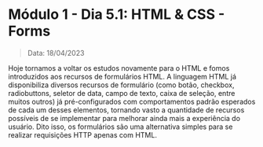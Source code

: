 # Módulo 1 - Dia 5.1: HTML & CSS - Forms

> Data: 18/04/2023

Hoje tornamos a voltar os estudos novamente para o HTML e fomos introduzidos aos recursos de formulários HTML. A linguagem HTML já disponibiliza diversos recursos de formulário (como botão, checkbox, radiobuttons, seletor de data, campo de texto, caixa de seleção, entre muitos outros) já pré-configurados com comportamentos padrão esperados de cada um desses elementos, tornando vasto a quantidade de recursos possíveis de se implementar para melhorar ainda mais a experiência do usuário. Dito isso, os formulários são uma alternativa simples para se realizar requisições HTTP apenas com HTML.